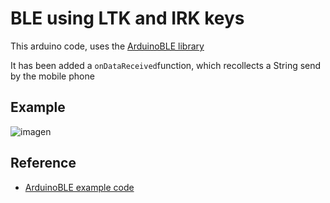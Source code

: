 # BLE using LTK and IRK keys

This arduino code, uses the [ArduinoBLE library](https://github.com/arduino-libraries/ArduinoBLE)

It has been added a `onDataReceived`function, which recollects a String send by the mobile phone

## Example

![imagen](https://github.com/user-attachments/assets/39dc26b5-57e2-4dc2-a0b3-4276bea52d82)


## Reference

- [ArduinoBLE example code](https://github.com/arduino-libraries/ArduinoBLE/blob/master/examples/Peripheral/EncryptedBatteryMonitor/EncryptedBatteryMonitor.ino)
